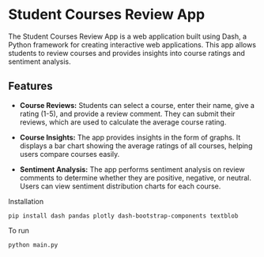 # Student Courses Review App

The Student Courses Review App is a web application built using Dash, a Python framework for creating interactive web applications. This app allows students to review courses and provides insights into course ratings and sentiment analysis.

## Features

- **Course Reviews:** Students can select a course, enter their name, give a rating (1-5), and provide a review comment. They can submit their reviews, which are used to calculate the average course rating.

- **Course Insights:** The app provides insights in the form of graphs. It displays a bar chart showing the average ratings of all courses, helping users compare courses easily.

- **Sentiment Analysis:** The app performs sentiment analysis on review comments to determine whether they are positive, negative, or neutral. Users can view sentiment distribution charts for each course.

Installation
```
pip install dash pandas plotly dash-bootstrap-components textblob

```

To run
```
python main.py
```

